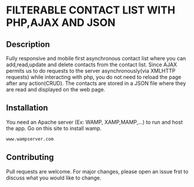 # FILTERABLE CONTACT LIST WITH PHP,AJAX AND JSON

## Description
Fully responsive and mobile first asynchronous contact list where you can add,read,update and delete contacts from the contact list.
Since AJAX permits us to do requests to the server asynchronously(via XMLHTTP requests) while interacting with php, you do not need to reload the page after any action(CRUD). The contacts are stored in a JSON file where they are read and displayed on the web page.


## Installation
You need an Apache server (Ex: WAMP, XAMP,MAMP,...) to run and host the app.
Go on this site to install wamp.
```bash
www.wampserver.com
```
## Contributing
Pull requests are welcome. For major changes, please open an issue frst to discuss what you would like to change.

